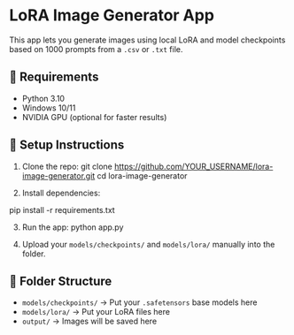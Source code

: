# LoRA Image Generator App

This app lets you generate images using local LoRA and model checkpoints based on 1000 prompts from a `.csv` or `.txt` file.

## 🧰 Requirements
- Python 3.10
- Windows 10/11
- NVIDIA GPU (optional for faster results)

## 🚀 Setup Instructions

1. Clone the repo:
git clone https://github.com/YOUR_USERNAME/lora-image-generator.git
cd lora-image-generator

2. Install dependencies:

pip install -r requirements.txt


3. Run the app:
python app.py

4. Upload your `models/checkpoints/` and `models/lora/` manually into the folder.

## 📁 Folder Structure
- `models/checkpoints/` → Put your `.safetensors` base models here
- `models/lora/` → Put your LoRA files here
- `output/` → Images will be saved here

